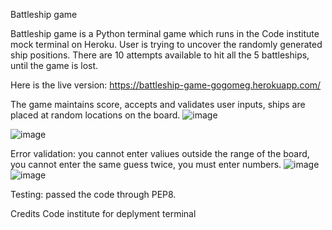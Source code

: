 Battleship game

Battleship game is a Python terminal game which runs in the Code institute mock terminal on Heroku.
User is trying to uncover the randomly generated ship positions. There are 10 attempts available to hit all the 5 battleships, until the game is lost.

Here is the live version:
https://battleship-game-gogomeg.herokuapp.com/

The game maintains score, accepts and validates user inputs, ships are placed at random locations on the board.
![image](https://github.com/Gogomeg/battleship-game/assets/122981098/73618743-2dff-4723-b759-9ceaf98456d0)

![image](https://github.com/Gogomeg/battleship-game/assets/122981098/2619a3e7-7c8c-4f51-aad0-91b0dab11d62)

Error validation: you cannot enter valiues outside the range of the board, you cannot enter the same guess twice, you must enter numbers.
![image](https://github.com/Gogomeg/battleship-game/assets/122981098/b2549af0-e1a9-4b67-b29e-4146999adbed)
![image](https://github.com/Gogomeg/battleship-game/assets/122981098/a8a5a61b-4ee8-43fb-9d4e-231c1088b723)


Testing: passed the code through PEP8.


Credits
Code institute for deplyment terminal
